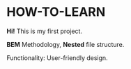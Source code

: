 # HOW-TO-LEARN
**Hi!** This is my first project.

**BEM** Methodology, **Nested** file structure.

Functionality: User-friendly design.
